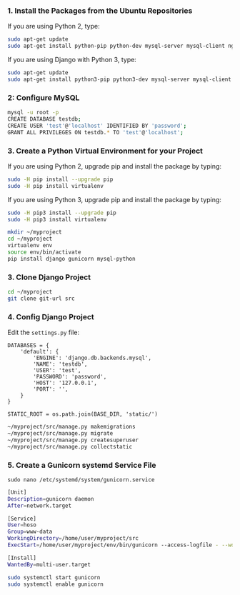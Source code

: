 ### 1. Install the Packages from the Ubuntu Repositories

If you are using Python 2, type:

```bash
sudo apt-get update
sudo apt-get install python-pip python-dev mysql-server mysql-client nginx
```

If you are using Django with Python 3, type:

```bash
sudo apt-get update
sudo apt-get install python3-pip python3-dev mysql-server mysql-client nginx
```

### 2: Configure MySQL

```bash
mysql -u root -p
CREATE DATABASE testdb;
CREATE USER 'test'@'localhost' IDENTIFIED BY 'password';
GRANT ALL PRIVILEGES ON testdb.* TO 'test'@'localhost';
```

### 3. Create a Python Virtual Environment for your Project

If you are using Python 2, upgrade pip and install the package by typing:

```bash
sudo -H pip install --upgrade pip
sudo -H pip install virtualenv
```

If you are using Python 3, upgrade pip and install the package by typing:

```bash
sudo -H pip3 install --upgrade pip
sudo -H pip3 install virtualenv
```

```bash
mkdir ~/myproject
cd ~/myproject
virtualenv env
source env/bin/activate
pip install django gunicorn mysql-python
```

### 3. Clone Django Project

```bash
cd ~/myproject
git clone git-url src
```

### 4. Config Django Project
Edit the `settings.py` file:

```
DATABASES = {
    'default': {
        'ENGINE': 'django.db.backends.mysql',
        'NAME': 'testdb',
        'USER': 'test',
        'PASSWORD': 'password',
        'HOST': '127.0.0.1',
        'PORT': '',
    }
}

STATIC_ROOT = os.path.join(BASE_DIR, 'static/')
```

```bash
~/myproject/src/manage.py makemigrations
~/myproject/src/manage.py migrate
~/myproject/src/manage.py createsuperuser
~/myproject/src/manage.py collectstatic
```

### 5. Create a Gunicorn systemd Service File

`sudo nano /etc/systemd/system/gunicorn.service`

```bash
[Unit]
Description=gunicorn daemon
After=network.target

[Service]
User=hoso
Group=www-data
WorkingDirectory=/home/user/myproject/src
ExecStart=/home/user/myproject/env/bin/gunicorn --access-logfile - --workers 3 --bind unix:/home/user/myproject/src/myproject.sock myproject.wsgi:application

[Install]
WantedBy=multi-user.target
```

```bash
sudo systemctl start gunicorn
sudo systemctl enable gunicorn
```
